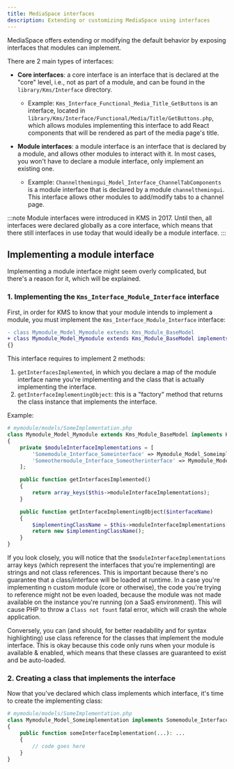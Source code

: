 ```yaml
---
title: MediaSpace interfaces
description: Extending or customizing MediaSpace using interfaces
---
```


MediaSpace offers extending or modifying the default behavior by exposing interfaces that modules can implement.

There are 2 main types of interfaces:

-   **Core interfaces**: a core interface is an interface that is declared at the "core" level, i.e., not as part of a module, and can be found in the `library/Kms/Interface` directory.

    -   Example: `Kms_Interface_Functional_Media_Title_GetButtons` is an interface, located in `library/Kms/Interface/Functional/Media/Title/GetButtons.php`, which allows modules implementing this interface to add React components that will be rendered as part of the media page's title.

-   **Module interfaces**: a module interface is an interface that is declared by a module, and allows other modules to interact with it. In most cases, you won't have to declare a module interface, only implement an existing one.

    -   Example: `Channelthemingui_Model_Interface_ChannelTabComponents` is a module interface that is declared by a module `channelthemingui`. This interface allows other modules to add/modify tabs to a channel page.

:::note
Module interfaces were introduced in KMS in 2017. Until then, all interfaces were declared globally as a core interface, which means that there still interfaces in use today that would ideally be a module interface.
:::

## Implementing a module interface

Implementing a module interface might seem overly complicated, but there's a reason for it, which will be explained.

### 1. Implementing the `Kms_Interface_Module_Interface` interface

First, in order for KMS to know that your module intends to implement a module, you must implement the `Kms_Interface_Module_Interface` interface:

```diff lang="php"
- class Mymodule_Model_Mymodule extends Kms_Module_BaseModel
+ class Mymodule_Model_Mymodule extends Kms_Module_BaseModel implements Kms_Interface_Module_Interface
{}
```

This interface requires to implement 2 methods:

1. `getInterfacesImplemented`, in which you declare a map of the module interface name you're implementing and the class that is actually implementing the interface.
2. `getInterfaceImplementingObject`: this is a "factory" method that returns the class instance that implements the interface.

Example:

```php
# mymodule/models/SomeImplementation.php
class Mymodule_Model_Mymodule extends Kms_Module_BaseModel implements Kms_Interface_Module_Interface
{
    private $moduleInterfaceImplementations = [
        'Somemodule_Interface_Someinterface' => Mymodule_Model_Someimplementation::class,
        'Someothermodule_Interface_Someotherinterface' => Mymodule_Model_Someotherimplementation::class,
    ];

    public function getInterfacesImplemented()
    {
        return array_keys($this->moduleInterfaceImplementations);
    }

    public function getInterfaceImplementingObject($interfaceName)
    {
        $implementingClassName = $this->moduleInterfaceImplementations[$interfaceName];
        return new $implementingClassName();
    }
}
```

If you look closely, you will notice that the `$moduleInterfaceImplementations` array keys (which represent the interfaces that you're implementing) are strings and not class references. This is important because there's no guarantee that a class/interface will be loaded at runtime.
In a case you're implementing n custom module (core or otherwise), the code you're trying to reference might not be even loaded, because the module was not made available on the instance you're running (on a SaaS environment). This will cause PHP to throw a `Class not fount` fatal error, which will crash the whole application.

Conversely, you can (and should, for better readability and for syntax highlighting) use class reference for the classes that implement the module interface. This is okay because this code only runs when your module is available & enabled, which means that these classes are guaranteed to exist and be auto-loaded.

### 2. Creating a class that implements the interface

Now that you've declared which class implements which interface, it's time to create the implementing class:

```php
# mymodule/models/SomeImplementation.php
class Mymodule_Model_Someimplementation implements Somemodule_Interface_Someinterface
{
    public function someInterfaceImplementation(...): ...
    {
        // code goes here
    }
}
```
